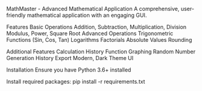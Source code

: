 MathMaster - Advanced Mathematical Application
A comprehensive, user-friendly mathematical application with an engaging GUI.

Features
Basic Operations
Addition, Subtraction, Multiplication, Division
Modulus, Power, Square Root
Advanced Operations
Trigonometric Functions (Sin, Cos, Tan)
Logarithms
Factorials
Absolute Values
Rounding

Additional Features
Calculation History
Function Graphing
Random Number Generation
History Export
Modern, Dark Theme UI

Installation
Ensure you have Python 3.6+ installed

Install required packages:
pip install -r requirements.txt
